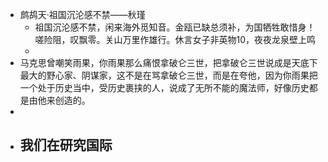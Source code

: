 - 鹧鸪天·祖国沉沦感不禁——秋瑾
	- 祖国沉沦感不禁，闲来海外觅知音。金瓯已缺总须补，为国牺牲敢惜身！
	  嗟险阻，叹飘零。关山万里作雄行。休言女子非英物10，夜夜龙泉壁上鸣
	-
- 马克思曾嘲笑雨果，你雨果那么痛恨拿破仑三世，把拿破仑三世说成是天底下最大的野心家、阴谋家，这不是在骂拿破仑三世，而是在夸他，因为你雨果把一个处于历史当中，受历史裹挟的人，说成了无所不能的魔法师，好像历史都是由他来创造的。
-
- 我们在研究国际
	-